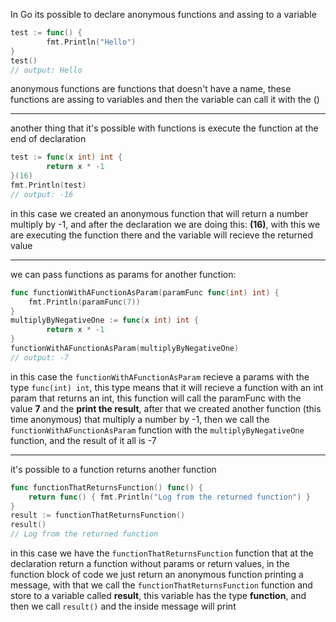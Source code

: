 In Go its possible to declare anonymous functions and assing to a variable
```go
test := func() {
		fmt.Println("Hello")
}
test()
// output: Hello
```
anonymous functions are functions that doesn't have a name, these functions are assing to variables and then the variable can call it with the ()

---
another thing that it's possible with functions is execute the function at the end of declaration

```go
test := func(x int) int {
		return x * -1
}(16)
fmt.Println(test)
// output: -16
```

in this case we created an anonymous function that will return a number multiply by -1, and after the declaration we are doing this: **(16)**, with this we are executing the function there and the variable will recieve the returned value

---

we can pass functions as params for another function:

```go
func functionWithAFunctionAsParam(paramFunc func(int) int) {
	fmt.Println(paramFunc(7))
}
multiplyByNegativeOne := func(x int) int {
		return x * -1
}
functionWithAFunctionAsParam(multiplyByNegativeOne)
// output: -7
```

in this case the `functionWithAFunctionAsParam` recieve a params with the type `func(int) int`, this type means that it will recieve a function with an int param that returns an int, this function will call the paramFunc with the value **7** and the **print the result**, after that we created another function (this time anonymous) that multiply a number by -1, then we call the `functionWithAFunctionAsParam` function with the `multiplyByNegativeOne` function, and the result of it all is -7

---

it's possible to a function returns another function

```go
func functionThatReturnsFunction() func() {
	return func() { fmt.Println("Log from the returned function") }
}
result := functionThatReturnsFunction()
result()
// Log from the returned function
```

in this case we have the `functionThatReturnsFunction` function that at the declaration return a function without params or return values, in the function block of code we just return an anonymous function printing a message, with that we call the `functionThatReturnsFunction` function and store to a variable called **result**, this variable has the type **function**, and then we call `result()` and the inside message will print